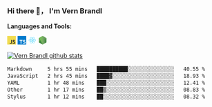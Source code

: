 ### Hi there 👋， I'm Vern Brandl

<!--
**tkvern/tkvern** is a ✨ _special_ ✨ repository because its `README.md` (this file) appears on your GitHub profile.

Here are some ideas to get you started:

- 🔭 I’m currently working on ...
- 🌱 I’m currently learning ...
- 👯 I’m looking to collaborate on ...
- 🤔 I’m looking for help with ...
- 💬 Ask me about ...
- 📫 How to reach me: ...
- 😄 Pronouns: ...
- ⚡ Fun fact: ...
-->

**Languages and Tools:**  

<code><img height="20" src="https://raw.githubusercontent.com/github/explore/80688e429a7d4ef2fca1e82350fe8e3517d3494d/topics/javascript/javascript.png"></code>
<code><img height="20" src="https://raw.githubusercontent.com/github/explore/80688e429a7d4ef2fca1e82350fe8e3517d3494d/topics/typescript/typescript.png"></code>
<code><img height="20" src="https://raw.githubusercontent.com/github/explore/80688e429a7d4ef2fca1e82350fe8e3517d3494d/topics/react/react.png"></code>
<code><img height="20" src="https://raw.githubusercontent.com/github/explore/80688e429a7d4ef2fca1e82350fe8e3517d3494d/topics/nodejs/nodejs.png"></code>


[![Vern Brandl github stats](https://github-readme-stats.vercel.app/api?username=tkvern&show_icons=true)](https://github.com/anuraghazra/github-readme-stats)

<!--START_SECTION:waka-->
```text
Markdown     5 hrs 55 mins   ██████████░░░░░░░░░░░░░░░   40.55 % 
JavaScript   2 hrs 45 mins   ████▓░░░░░░░░░░░░░░░░░░░░   18.93 % 
YAML         1 hr 48 mins    ███░░░░░░░░░░░░░░░░░░░░░░   12.41 % 
Other        1 hr 17 mins    ██▒░░░░░░░░░░░░░░░░░░░░░░   08.83 % 
Stylus       1 hr 12 mins    ██░░░░░░░░░░░░░░░░░░░░░░░   08.32 % 
```
<!--END_SECTION:waka-->
